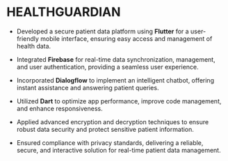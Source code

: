 # HEALTHGUARDIAN

- Developed a secure patient data platform using **Flutter** for a user-friendly mobile interface, ensuring easy access and management of health data.
   
- Integrated **Firebase** for real-time data synchronization, management, and user authentication, providing a seamless user experience.
  
- Incorporated **Dialogflow** to implement an intelligent chatbot, offering instant assistance and answering patient queries.
  
- Utilized **Dart** to optimize app performance, improve code management, and enhance responsiveness.
  
- Applied advanced encryption and decryption techniques to ensure robust data security and protect sensitive patient information.
  
- Ensured compliance with privacy standards, delivering a reliable, secure, and interactive solution for real-time patient data management.  


